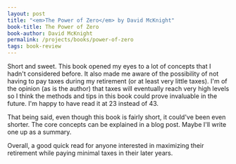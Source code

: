 ```yaml
---
layout: post
title: "<em>The Power of Zero</em> by David McKnight"
book-title: The Power of Zero
book-author: David McKnight
permalink: /projects/books/power-of-zero
tags: book-review
---
```


Short and sweet. This book opened my eyes to a lot of concepts that I hadn't considered before. It also made me aware of the possibility of not having to pay taxes during my retirement (or at least very little taxes). I'm of the opinion (as is the author) that taxes will eventually reach very high levels so I think the methods and tips in this book could prove invaluable in the future. I'm happy to have read it at 23 instead of 43.

That being said, even though this book is fairly short, it could've been even shorter. The core concepts can be explained in a blog post. Maybe I'll write one up as a summary.

Overall, a good quick read for anyone interested in maximizing their retirement while paying minimal taxes in their later years.
